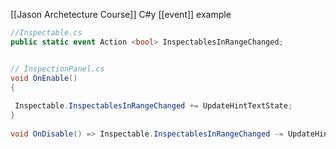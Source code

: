[[Jason Archetecture Course]] 
C#y [[event]] example
```C#
//Inspectable.cs
public static event Action <bool> InspectablesInRangeChanged;


// InspectionPanel.cs
void OnEnable()  
{ 
 
 Inspectable.InspectablesInRangeChanged += UpdateHintTextState;  
}  
  
void OnDisable() => Inspectable.InspectablesInRangeChanged -= UpdateHintTextState;